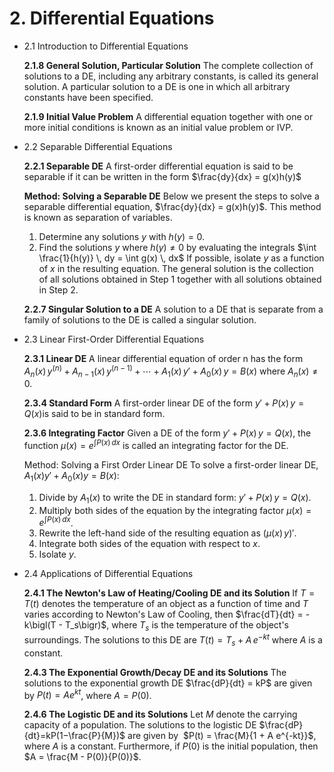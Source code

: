 # 2. Differential Equations

- 2.1 Introduction to Differential Equations
    
    **2.1.8 General Solution, Particular Solution**
    The complete collection of solutions to a DE, including any arbitrary constants, is called its general solution. A particular solution to a DE is one in which all arbitrary constants have been specified.
    
    **2.1.9 Initial Value Problem**
    A differential equation together with one or more initial conditions is known as an initial value problem or IVP.
    
- 2.2 Separable Differential Equations
    
    **2.2.1 Separable DE**
    A first-order differential equation is said to be separable if it can be written in the form 
    $\frac{dy}{dx} = g(x)h(y)$
    
    **Method: Solving a Separable DE** 
    Below we present the steps to solve a separable differential equation, $\frac{dy}{dx} = g(x)h(y)$. This method is known as separation of variables.
    1. Determine any solutions $y$ with $h(y) = 0$.
    2. Find the solutions $y$ where $h(y) \neq 0$ by evaluating the integrals $\int \frac{1}{h(y)} \, dy = \int g(x) \, dx$
    If possible, isolate $y$ as a function of $x$ in the resulting equation.
    The general solution is the collection of all solutions obtained in Step 1 together with all solutions obtained in Step 2.
    
    **2.2.7 Singular Solution to a DE**
    A solution to a DE that is separate from a family of solutions to the DE is called a singular solution.
    
- 2.3 Linear First-Order Differential Equations
    
    **2.3.1 Linear DE**
    A linear differential equation of order n has the form 
    $A_n(x)\,y^{(n)} + A_{n-1}(x)\,y^{(n-1)} + \cdots + A_1(x)\,y' + A_0(x)\,y = B(x)$ where $A_n(x) \neq 0$.
    
    **2.3.4 Standard Form** 
    A first-order linear DE of the form $y' + P(x)\,y = Q(x)$is said to be in standard form.
    
    **2.3.6 Integrating Factor** 
    Given a DE of the form $y' + P(x)\,y = Q(x)$, the function $\mu(x) = e^{\int P(x)\,dx}$ is called an integrating factor for the DE.
    
    Method: Solving a First Order Linear DE
    To solve a first-order linear DE, $A_1(x)y' + A_0(x)y = B(x)$:
    1. Divide by $A_1(x)$ to write the DE in standard form: $y' + P(x)\,y = Q(x)$.
    2. Multiply both sides of the equation by the integrating factor $\mu(x) = e^{\int P(x)\,dx}$.
    3. Rewrite the left-hand side of the resulting equation as $\bigl(\mu(x)\,y\bigr)'$.
    4. Integrate both sides of the equation with respect to $x$.
    5. Isolate $y$.
    
- 2.4 Applications of Differential Equations
    
    **2.4.1 The Newton's Law of Heating/Cooling DE and its Solution**
    If $T = T(t)$ denotes the temperature of an object as a function of time and $T$ varies according to Newton's Law of Cooling, then 
    $\frac{dT}{dt} = -k\bigl(T - T_s\bigr)$, 
    where $T_s$ is the temperature of the object's surroundings. The solutions to this DE are $T(t) = T_s + A\,e^{-kt}$ where $A$ is a constant.
    
    **2.4.3 The Exponential Growth/Decay DE and its Solutions**
    The solutions to the exponential growth DE 
    $\frac{dP}{dt} = kP$ 
    are given by $P(t) = A e^{kt}$, 
    where $A = P(0)$.
    
    **2.4.6 The Logistic DE and its Solutions** 
    Let $M$ denote the carrying capacity of a population. The solutions to the logistic DE 
    $\frac{dP}{dt}=kP(1−\frac{P}{M})$ 
    are given by  $P(t) = \frac{M}{1 + A e^{-kt}}$, 
    where $A$ is a constant. Furthermore, if $P(0)$ is the initial population, then $A = \frac{M - P(0)}{P(0)}$.